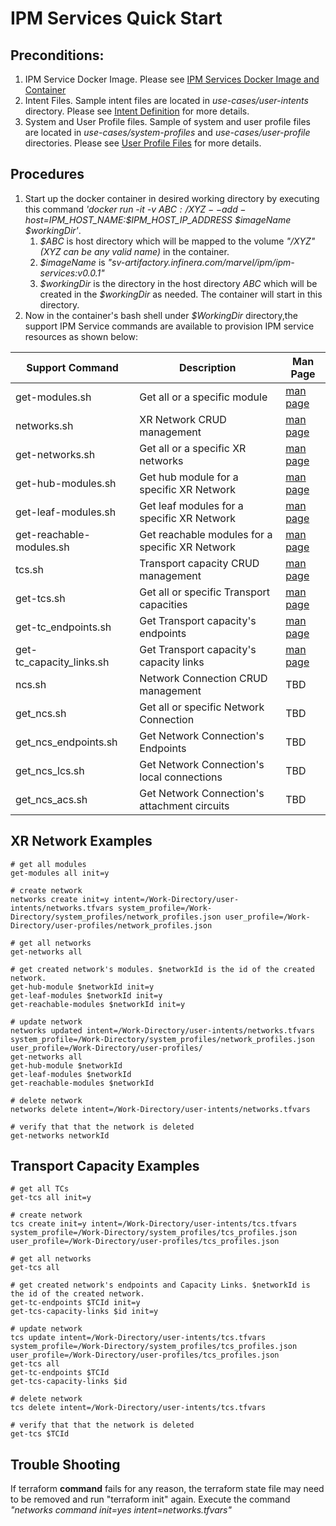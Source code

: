 # IPM Services Quick Start
## Preconditions:
1. IPM Service Docker Image. Please see [IPM Services Docker Image and Container](https://bitbucket.infinera.com/projects/MAR/repos/terraform-provider-ipm/browse/IPM%20Services%20Docker%20Image%20and%20Container.md)
2. Intent Files. Sample intent files are located in *use-cases/user-intents* directory. Please see [Intent Definition](https://github.com/infinera/terraform-ipm-modules/blob/master/network-service/Intent.md) for more details.
3. System and User Profile files. Sample of system and user profile files are located in *use-cases/system-profiles* and *use-cases/user-profile* directories. Please see [User Profile Files](https://github.com/infinera/terraform-ipm-modules/blob/master/network-service/Profiles.md) for  more details.

## Procedures
1. Start up the docker container in desired working directory by executing this command *'docker run -it -v $ABC:/XYZ --add-host=$IPM_HOST_NAME:$IPM_HOST_IP_ADDRESS $imageName $workingDir'*.
   1. *\$ABC* is host directory which will be mapped to the volume *"/XYZ" (XYZ can be any valid name)* in the container.
   2. *\$imageName* is *"sv-artifactory.infinera.com/marvel/ipm/ipm-services:v0.0.1"*
   3. *\$workingDir* is the directory in the host directory *ABC* which will be created in the *\$workingDir* as needed. The container will start in this directory.
2. Now in the container's bash shell under *\$WorkingDir* directory,the support IPM Service commands are available to provision IPM service resources as shown below:

| Support Command         |  Description                                   | Man Page    |
|-------------------------|------------------------------------------------|-------------|
| get-modules.sh             | Get all or a specific module | [man page](https://github.com/infinera/terraform-ipm-modules/blob/master/use-cases/man-pages/get_modules.md)     |
| networks.sh                | XR Network CRUD management | [man page](https://github.com/infinera/terraform-ipm-modules/blob/master/use-cases/man-pages/networks.md)     |
| get-networks.sh            | Get all or a specific XR networks | [man page](https://github.com/infinera/terraform-ipm-modules/blob/master/use-cases/man-pages/get_networks.md)    |
| get-hub-modules.sh         | Get hub module for a specific XR Network |  [man page](https://github.com/infinera/terraform-ipm-modules/blob/master/use-cases/man-pages/get_hub_modules.md)    |
| get-leaf-modules.sh        | Get leaf modules for a specific XR Network | [man page](https://github.com/infinera/terraform-ipm-modules/blob/master/use-cases/man-pages/get_leaf_modules.md)     |
| get-reachable-modules.sh   | Get reachable modules for a specific XR Network | [man page](https://github.com/infinera/terraform-ipm-modules/blob/master/use-cases/man-pages/get_reachable_modules.md)     |
| tcs.sh                     | Transport capacity CRUD management|  [man page](https://github.com/infinera/terraform-ipm-modules/blob/master/use-cases/man-pages/tcs.md)    |
| get-tcs.sh                 | Get all or specific Transport capacities|  [man page](https://github.com/infinera/terraform-ipm-modules/blob/master/use-cases/man-pages/get_tcs.md)    |
| get-tc_endpoints.sh        | Get Transport capacity's endpoints |  [man page](https://github.com/infinera/terraform-ipm-modules/blob/master/use-cases/man-pages/get_tc_endpoints.md)    |
| get-tc_capacity_links.sh   | Get Transport capacity's capacity links |  [man page](https://github.com/infinera/terraform-ipm-modules/blob/master/use-cases/man-pages/get_tcs_capacity_links.md)   |
| ncs.sh                     | Network Connection CRUD management|  TBD    |
| get_ncs.sh                 | Get all or specific Network Connection |  TBD    |
| get_ncs_endpoints.sh       | Get Network Connection's Endpoints |  TBD    |
| get_ncs_lcs.sh       | Get Network Connection's local connections |  TBD    |
| get_ncs_acs.sh       | Get Network Connection's attachment circuits |  TBD    |

## XR Network Examples
```
# get all modules
get-modules all init=y

# create network 
networks create init=y intent=/Work-Directory/user-intents/networks.tfvars system_profile=/Work-Directory/system_profiles/network_profiles.json user_profile=/Work-Directory/user-profiles/network_profiles.json

# get all networks
get-networks all

# get created network's modules. $networkId is the id of the created network.
get-hub-module $networkId init=y
get-leaf-modules $networkId init=y
get-reachable-modules $networkId init=y

# update network
networks updated intent=/Work-Directory/user-intents/networks.tfvars system_profile=/Work-Directory/system_profiles/network_profiles.json user_profile=/Work-Directory/user-profiles/
get-networks all
get-hub-module $networkId
get-leaf-modules $networkId
get-reachable-modules $networkId

# delete network
networks delete intent=/Work-Directory/user-intents/networks.tfvars

# verify that that the network is deleted
get-networks networkId
```

## Transport Capacity Examples
```
# get all TCs
get-tcs all init=y

# create network 
tcs create init=y intent=/Work-Directory/user-intents/tcs.tfvars system_profile=/Work-Directory/system_profiles/tcs_profiles.json user_profile=/Work-Directory/user-profiles/tcs_profiles.json

# get all networks
get-tcs all

# get created network's endpoints and Capacity Links. $networkId is the id of the created network.
get-tc-endpoints $TCId init=y
get-tcs-capacity-links $id init=y

# update network
tcs update intent=/Work-Directory/user-intents/tcs.tfvars system_profile=/Work-Directory/system_profiles/tcs_profiles.json user_profile=/Work-Directory/user-profiles/tcs_profiles.json
get-tcs all
get-tc-endpoints $TCId
get-tcs-capacity-links $id

# delete network
tcs delete intent=/Work-Directory/user-intents/tcs.tfvars 

# verify that that the network is deleted
get-tcs $TCId
```

## Trouble Shooting
If terraform **command** fails for any reason, the terraform state file may need to be removed and run "terraform init" again. Execute the command *"networks command init=yes intent=networks.tfvars"*
